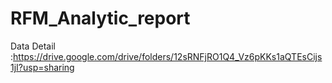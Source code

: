 # RFM_Analytic_report
Data Detail :https://drive.google.com/drive/folders/12sRNFjRO1Q4_Vz6pKKs1aQTEsCijs1jI?usp=sharing
